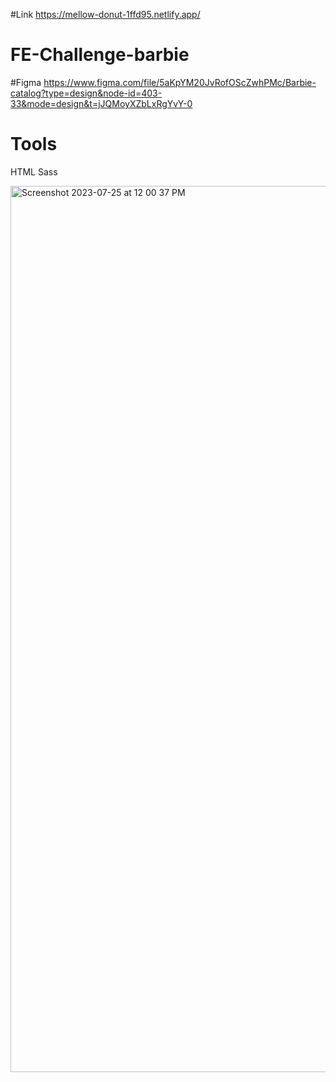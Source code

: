 #Link
https://mellow-donut-1ffd95.netlify.app/

# FE-Challenge-barbie
#Figma https://www.figma.com/file/5aKpYM20JvRofOScZwhPMc/Barbie-catalog?type=design&node-id=403-33&mode=design&t=jJQMoyXZbLxRgYvY-0

# Tools
HTML
Sass

<img width="1418" alt="Screenshot 2023-07-25 at 12 00 37 PM" src="https://github.com/mharizanova8703/FE-Challenge-barbie/assets/85656320/6a39b056-c5df-494c-b19a-61b2765215b4">
